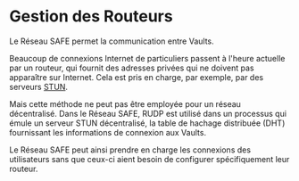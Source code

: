 # Gestion des Routeurs
Le Réseau SAFE permet la communication entre Vaults.

Beaucoup de connexions Internet de particuliers passent à l'heure actuelle par un routeur, qui fournit des adresses privées qui ne doivent pas apparaître sur Internet. Cela est pris en charge, par exemple, par des serveurs [STUN](http://en.wikipedia.org/wiki/STUN).

Mais cette méthode ne peut pas être employée pour un réseau décentralisé. Dans le Réseau SAFE, RUDP est utilisé dans un processus qui émule un serveur STUN décentralisé, la table de hachage distribuée (DHT) fournissant les informations de connexion aux Vaults.

Le Réseau SAFE peut ainsi prendre en charge les connexions des utilisateurs sans que ceux-ci aient besoin de configurer spécifiquement leur routeur.
